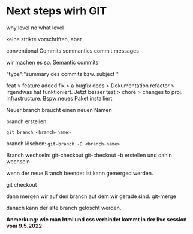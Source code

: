 # Next steps wirh GIT

why level no what level

keine strikte vorschriften, aber

conventional Commits
semmantics commit messages

wir machen es so. Semantic commits

"type":"summary des commits bzw. subject "

feat > feature added
fix > a bugfix
docs > Dokumentation
refactor >  irgendwas hat funktioniert. Jetzt besser
test > 
chore > changes to proj. infrastructure. Bspw neues Paket installiert


Neuer branch braucht einen neuen Namen

branch erstellen. 

`git branch <branch-name>` 

branch löschen: `git-branch -D <branch-name>`

Branch wechseln:
git-checkout <branch name>
git-checkout -b <branch name>
  erstellen und dahin wechseln
  

wenn der neue Branch beendet ist kann gemerged werden.

git checkout 
  
  dann mergen wir auf den branch auf dem wir gerade sind.
  git-merge <branch-name>
  
  danach kann der alte branch gelöscht werden.
  
  
  
  **Anmerkung: wie man html und css verbindet kommt in der live session vom 9.5.2022**
  
